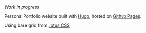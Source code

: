 _Work in progress_

Personal Portfolio website built with [Hugo](https://gohugo.io/), hosted on [Github Pages](https://pages.github.com/). 

Using base grid from [Lotus CSS](https://goatslacker.github.io/lotus.css)

